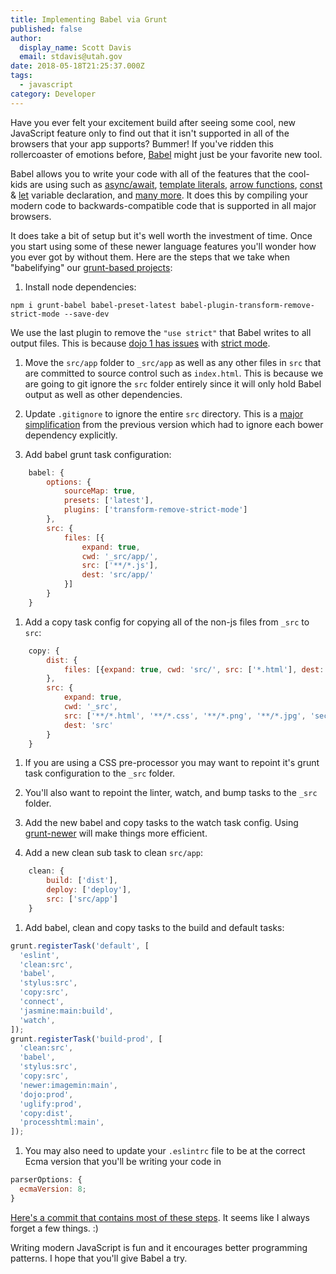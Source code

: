 ```yaml
---
title: Implementing Babel via Grunt
published: false
author:
  display_name: Scott Davis
  email: stdavis@utah.gov
date: 2018-05-18T21:25:37.000Z
tags:
  - javascript
category: Developer
---
```


Have you ever felt your excitement build after seeing some cool, new JavaScript feature only to find out that it isn't supported in all of the browsers that your app supports? Bummer! If you've ridden this rollercoaster of emotions before, [Babel](https://babeljs.io/) might just be your favorite new tool.

Babel allows you to write your code with all of the features that the cool-kids are using such as [async/await](https://developer.mozilla.org/en-US/docs/Web/JavaScript/Reference/Statements/async_function), [template literals](https://developer.mozilla.org/en-US/docs/Web/JavaScript/Reference/Template_literals), [arrow functions](https://developer.mozilla.org/en-US/docs/Web/JavaScript/Reference/Functions/Arrow_functions), [const](https://developer.mozilla.org/en-US/docs/Web/JavaScript/Reference/Statements/const) & [let](https://developer.mozilla.org/en-US/docs/Web/JavaScript/Reference/Statements/let) variable declaration, and [many more](https://babeljs.io/docs/en/learn/). It does this by compiling your modern code to backwards-compatible code that is supported in all major browsers.

It does take a bit of setup but it's well worth the investment of time. Once you start using some of these newer language features you'll wonder how you ever got by without them. Here are the steps that we take when "babelifying" our [grunt-based projects](https://github.com/agrc/atlas):

1. Install node dependencies:

```
npm i grunt-babel babel-preset-latest babel-plugin-transform-remove-strict-mode --save-dev
```

We use the last plugin to remove the `"use strict"` that Babel writes to all output files. This is because [dojo 1 has issues](https://stackoverflow.com/questions/33208956/dojo-error-when-using-this-inheritedarguments-in-strict-mode/43212038#43212038) with [strict mode](https://developer.mozilla.org/en-US/docs/Web/JavaScript/Reference/Strict_mode).

1. Move the `src/app` folder to `_src/app` as well as any other files in `src` that are committed to source control such as `index.html`. This is because we are going to git ignore the `src` folder entirely since it will only hold Babel output as well as other dependencies.

1. Update `.gitignore` to ignore the entire `src` directory. This is a [major simplification](https://github.com/agrc/atlas/commit/370a81e11344bed18d6a31d37b25f0265ad768dd#diff-a084b794bc0759e7a6b77810e01874f2) from the previous version which had to ignore each bower dependency explicitly.

1. Add babel grunt task configuration:

```js
    babel: {
        options: {
            sourceMap: true,
            presets: ['latest'],
            plugins: ['transform-remove-strict-mode']
        },
        src: {
            files: [{
                expand: true,
                cwd: '_src/app/',
                src: ['**/*.js'],
                dest: 'src/app/'
            }]
        }
    }
```

1. Add a copy task config for copying all of the non-js files from `_src` to `src`:

```js
    copy: {
        dist: {
            files: [{expand: true, cwd: 'src/', src: ['*.html'], dest: 'dist/'}]
        },
        src: {
            expand: true,
            cwd: '_src',
            src: ['**/*.html', '**/*.css', '**/*.png', '**/*.jpg', 'secrets.json', 'app/package.json'],
            dest: 'src'
        }
    }
```

1. If you are using a CSS pre-processor you may want to repoint it's grunt task configuration to the `_src` folder.

1. You'll also want to repoint the linter, watch, and bump tasks to the `_src` folder.

1. Add the new babel and copy tasks to the watch task config. Using [grunt-newer](https://github.com/tschaub/grunt-newer) will make things more efficient.

1. Add a new clean sub task to clean `src/app`:

```js
    clean: {
        build: ['dist'],
        deploy: ['deploy'],
        src: ['src/app']
    }
```

1. Add babel, clean and copy tasks to the build and default tasks:

```js
grunt.registerTask('default', [
  'eslint',
  'clean:src',
  'babel',
  'stylus:src',
  'copy:src',
  'connect',
  'jasmine:main:build',
  'watch',
]);
grunt.registerTask('build-prod', [
  'clean:src',
  'babel',
  'stylus:src',
  'copy:src',
  'newer:imagemin:main',
  'dojo:prod',
  'uglify:prod',
  'copy:dist',
  'processhtml:main',
]);
```

1. You may also need to update your `.eslintrc` file to be at the correct Ecma version that you'll be writing your code in

```js
parserOptions: {
  ecmaVersion: 8;
}
```

[Here's a commit that contains most of these steps](https://github.com/agrc/electrofishing/pull/136/commits/03817ff5d3c58b25525448e661b2174d810dc4f8). It seems like I always forget a few things. :)

Writing modern JavaScript is fun and it encourages better programming patterns. I hope that you'll give Babel a try.
